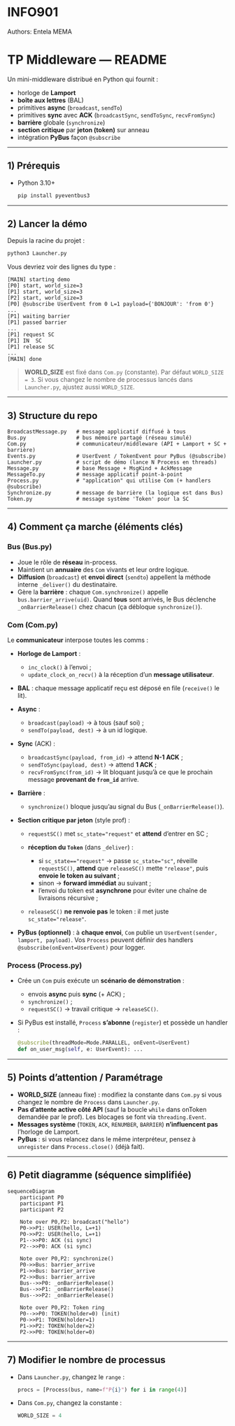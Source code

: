 # INFO901
Authors: Entela MEMA


# TP Middleware — README

Un mini-middleware distribué en Python qui fournit :

* horloge de **Lamport**
* **boîte aux lettres** (BAL)
* primitives **async** (`broadcast`, `sendTo`)
* primitives **sync** avec **ACK** (`broadcastSync`, `sendToSync`, `recvFromSync`)
* **barrière** globale (`synchronize`)
* **section critique** par **jeton (token)** sur anneau
* intégration **PyBus** façon `@subscribe`

---

## 1) Prérequis

* Python 3.10+

  ```bash
  pip install pyeventbus3
  ```

---

## 2) Lancer la démo

Depuis la racine du projet :

```bash
python3 Launcher.py
```

Vous devriez voir des lignes du type :

```
[MAIN] starting demo
[P0] start, world_size=3
[P1] start, world_size=3
[P2] start, world_size=3
[P0] @subscribe UserEvent from 0 L=1 payload={'BONJOUR': 'from 0'}
...
[P1] waiting barrier
[P1] passed barrier
...
[P1] request SC
[P1] IN  SC
[P1] release SC
...
[MAIN] done
```

> **WORLD\_SIZE** est fixé dans `Com.py` (constante). Par défaut `WORLD_SIZE = 3`.
> Si vous changez le nombre de processus lancés dans `Launcher.py`, ajustez aussi `WORLD_SIZE`.

---

## 3) Structure du repo

```
BroadcastMessage.py   # message applicatif diffusé à tous
Bus.py                # bus mémoire partagé (réseau simulé)
Com.py                # communicateur/middleware (API + Lamport + SC + barrière)
Events.py             # UserEvent / TokenEvent pour PyBus (@subscribe)
Launcher.py           # script de démo (lance N Process en threads)
Message.py            # base Message + MsgKind + AckMessage
MessageTo.py          # message applicatif point-à-point
Process.py            # "application" qui utilise Com (+ handlers @subscribe)
Synchronize.py        # message de barrière (la logique est dans Bus)
Token.py              # message système 'Token' pour la SC
```

---

## 4) Comment ça marche (éléments clés)

### Bus (Bus.py)

* Joue le rôle de **réseau** in-process.
* Maintient un **annuaire** des `Com` vivants et leur ordre logique.
* **Diffusion** (`broadcast`) et **envoi direct** (`sendto`) appellent la méthode interne `_deliver()` du destinataire.
* Gère la **barrière** : chaque `Com.synchronize()` appelle `bus.barrier_arrive(uid)`. Quand **tous** sont arrivés, le Bus déclenche `_onBarrierRelease()` chez chacun (ça débloque `synchronize()`).

### Com (Com.py)

Le **communicateur** interpose toutes les comms :

* **Horloge de Lamport** :

  * `inc_clock()` à l’envoi ;
  * `update_clock_on_recv()` à la réception d’un **message utilisateur**.
* **BAL** : chaque message applicatif reçu est déposé en file (`receive()` le lit).
* **Async** :

  * `broadcast(payload)` → à tous (sauf soi) ;
  * `sendTo(payload, dest)` → à un id logique.
* **Sync** (ACK) :

  * `broadcastSync(payload, from_id)` → attend **N-1 ACK** ;
  * `sendToSync(payload, dest)` → attend **1 ACK** ;
  * `recvFromSync(from_id)` → lit bloquant jusqu’à ce que le prochain message **provenant de `from_id`** arrive.
* **Barrière** :

  * `synchronize()` bloque jusqu’au signal du Bus (`_onBarrierRelease()`).
* **Section critique par jeton** (style prof) :

  * `requestSC()` met `sc_state="request"` et **attend** d’entrer en SC ;
  * **réception du `Token`** (dans `_deliver`) :

    * si `sc_state=="request"` → passe `sc_state="sc"`, réveille `requestSC()`, **attend** que `releaseSC()` mette `"release"`, puis **envoie le token au suivant** ;
    * sinon → **forward immédiat** au suivant ;
    * l’envoi du token est **asynchrone** pour éviter une chaîne de livraisons récursive ;
  * `releaseSC()` **ne renvoie pas** le token : il met juste `sc_state="release"`.
* **PyBus (optionnel)** : à **chaque envoi**, `Com` publie un `UserEvent(sender, lamport, payload)`. Vos `Process` peuvent définir des handlers `@subscribe(onEvent=UserEvent)` pour logger.

### Process (Process.py)

* Crée un `Com` puis exécute un **scénario de démonstration** :

  * envois **async** puis **sync** (+ ACK) ;
  * `synchronize()` ;
  * `requestSC()` → travail critique → `releaseSC()`.
* Si PyBus est installé, `Process` **s’abonne** (`register`) et possède un handler :

  ```python
  @subscribe(threadMode=Mode.PARALLEL, onEvent=UserEvent)
  def on_user_msg(self, e: UserEvent): ...
  ```

---

## 5) Points d’attention / Paramétrage

* **WORLD\_SIZE** (anneau fixe) : modifiez la constante dans `Com.py` si vous changez le nombre de `Process` dans `Launcher.py`.
* **Pas d’attente active côté API** (sauf la boucle `while` dans onToken demandée par le prof). Les blocages se font via `threading.Event`.
* **Messages système** (`TOKEN`, `ACK`, `RENUMBER`, `BARRIER`) **n’influencent pas** l’horloge de Lamport.
* **PyBus** : si vous relancez dans le même interpréteur, pensez à `unregister` dans `Process.close()` (déjà fait).

---

## 6) Petit diagramme (séquence simplifiée)

```mermaid
sequenceDiagram
    participant P0
    participant P1
    participant P2

    Note over P0,P2: broadcast("hello")
    P0->>P1: USER(hello, L=+1)
    P0->>P2: USER(hello, L=+1)
    P1-->>P0: ACK (si sync)
    P2-->>P0: ACK (si sync)

    Note over P0,P2: synchronize()
    P0->>Bus: barrier_arrive
    P1->>Bus: barrier_arrive
    P2->>Bus: barrier_arrive
    Bus-->>P0: _onBarrierRelease()
    Bus-->>P1: _onBarrierRelease()
    Bus-->>P2: _onBarrierRelease()

    Note over P0,P2: Token ring
    P0-->>P0: TOKEN(holder=0) (init)
    P0->>P1: TOKEN(holder=1)
    P1->>P2: TOKEN(holder=2)
    P2->>P0: TOKEN(holder=0)
```

---

## 7) Modifier le nombre de processus

* Dans `Launcher.py`, changez le `range` :

  ```python
  procs = [Process(bus, name=f"P{i}") for i in range(4)]
  ```
* Dans `Com.py`, changez la constante :

  ```python
  WORLD_SIZE = 4
  ```

